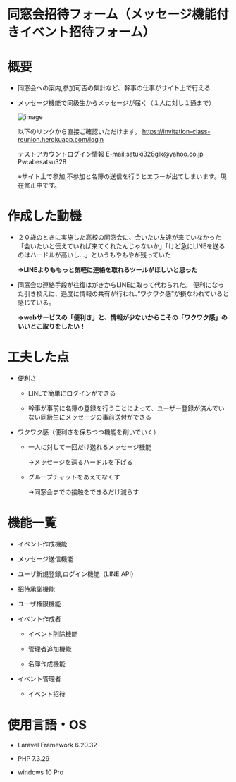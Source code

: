 
# 同窓会招待フォーム（メッセージ機能付きイベント招待フォーム）

  
  
  

# 概要

  

- 同窓会への案内,参加可否の集計など、幹事の仕事がサイト上で行える

- メッセージ機能で同級生からメッセージが届く（１人に対し１通まで）

  ![image](https://user-images.githubusercontent.com/86783929/144193900-4153bba5-6771-4c3e-b4e5-273289141bdb.png)

  以下のリンクから直接ご確認いただけます。
  https://invitation-class-reunion.herokuapp.com/login
  
  テストアカウントログイン情報
  E-mail:satuki328glk@yahoo.co.jp
  Pw:abesatsu328
  
  ※サイト上で参加,不参加と名簿の送信を行うとエラーが出てしまいます。現在修正中です。


# 作成した動機

* ２０歳のときに実施した高校の同窓会に、会いたい友達が来ていなかった  
「会いたいと伝えていれば来てくれたんじゃないか」「けど急にLINEを送るのはハードルが高いし...」というもやもやが残っていた

	**→LINEよりももっと気軽に連絡を取れるツールがほしいと思った**

  

*	同窓会の連絡手段が往復はがきからLINEに取って代わられた。
便利になった引き換えに、過度に情報の共有が行われ、”ワクワク感”が損なわれていると感じている。

	**→webサービスの「便利さ」と、情報が少ないからこその「ワクワク感」のいいとこ取りをしたい！**

  
  

# 工夫した点

* 便利さ

	* LINEで簡単にログインができる

	* 幹事が事前に名簿の登録を行うことによって、ユーザー登録が済んでいない同級生にメッセージの事前送付ができる
        
  

*	ワクワク感（便利さを保ちつつ機能を削いでいく）

	*	一人に対して一回だけ送れるメッセージ機能

		→メッセージを送るハードルを下げる

	*	グループチャットをあえてなくす

		→同窓会までの接触をできるだけ減らす


# 機能一覧

  

* イベント作成機能

* メッセージ送信機能

* ユーザ新規登録,ログイン機能（LINE API）

* 招待承諾機能

* ユーザ権限機能

* イベント作成者

    * イベント削除機能

    * 管理者追加機能

    * 名簿作成機能

* イベント管理者

    * イベント招待

  
  
# 使用言語・OS

  

* Laravel Framework 6.20.32  

* PHP 7.3.29

* windows 10 Pro
  
